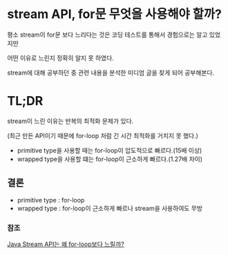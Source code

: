 #   stream API, for문 무엇을 사용해야 할까?
평소 stream이 for문 보다 느리다는 것은 코딩 테스트를 통해서 경험으로는 알고 있었지만

어떤 이유로 느린지 정확히 알지 못 하였다.

stream에 대해 공부하던 중 관련 내용을 분석한 미디엄 글을 찾게 되어 공부해본다.

#   TL;DR
stream이 느린 이유는 반복의 최적화 문제가 있다.

(최근 만든 API이기 때문에 for-loop 처럼 긴 시간 최적화를 거치지 못 했다.)

-   primitive type을 사용할 때는 for-loop이 압도적으로 빠르다.(15배 이상)
-   wrapped type을 사용할 떄는 for-loop이 근소하게 빠르다.(1.27배 차이)

##  결론
-   primitive type : for-loop
-   wrapped type : for-loop이 근소하게 빠르나 stream을 사용하여도 무방


### 참조
[Java Stream API는 왜 for-loop보다 느릴까?](https://jypthemiracle.medium.com/java-stream-api%EB%8A%94-%EC%99%9C-for-loop%EB%B3%B4%EB%8B%A4-%EB%8A%90%EB%A6%B4%EA%B9%8C-50dec4b9974b)